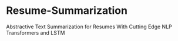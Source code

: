 # Resume-Summarization
Abstractive Text Summarization for Resumes With Cutting Edge NLP Transformers and LSTM
